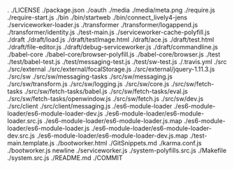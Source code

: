 .
./LICENSE
./package.json
./oauth
./media
./media/meta.png
./require.js
./require-start.js
./bin
./bin/startweb
./bin/connect_lively4-jens
./serviceworker-loader.js
./transformer
./transformer/logappend.js
./transformer/identity.js
./test-main.js
./serviceworker-cache-polyfill.js
./draft
./draft/load.js
./draft/testImage.html
./draft/ace.js
./draft/test.html
./draft/file-editor.js
./draft/debug-serviceworker.js
./draft/commandline.js
./babel-core
./babel-core/browser-polyfill.js
./babel-core/browser.js
./test
./test/babel-test.js
./test/messaging-test.js
./test/sw-test.js
./.travis.yml
./src
./src/external
./src/external/focalStorage.js
./src/external/jquery-1.11.3.js
./src/sw
./src/sw/messaging-tasks
./src/sw/messaging.js
./src/sw/transform.js
./src/sw/logging.js
./src/sw/core.js
./src/sw/fetch-tasks
./src/sw/fetch-tasks/babel.js
./src/sw/fetch-tasks/eval.js
./src/sw/fetch-tasks/openwindow.js
./src/sw/fetch.js
./src/sw/dev.js
./src/client
./src/client/messaging.js
./es6-module-loader
./es6-module-loader/es6-module-loader-dev.js
./es6-module-loader/es6-module-loader.src.js
./es6-module-loader/es6-module-loader.js.map
./es6-module-loader/es6-module-loader.js
./es6-module-loader/es6-module-loader-dev.src.js
./es6-module-loader/es6-module-loader-dev.js.map
./test-main.template.js
./bootworker.html
./GitSnippets.md
./karma.conf.js
./bootworker.js
newline
./serviceworker.js
./system-polyfills.src.js
./Makefile
./system.src.js
./README.md
./COMMIT
